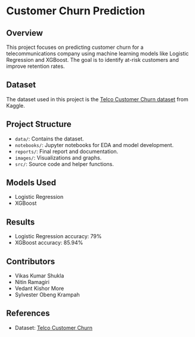 # Customer Churn Prediction

## Overview
This project focuses on predicting customer churn for a telecommunications company using machine learning models like Logistic Regression and XGBoost. The goal is to identify at-risk customers and improve retention rates.

## Dataset
The dataset used in this project is the [Telco Customer Churn dataset](https://www.kaggle.com/datasets/blastchar/telco-customer-churn) from Kaggle.

## Project Structure
- `data/`: Contains the dataset.
- `notebooks/`: Jupyter notebooks for EDA and model development.
- `reports/`: Final report and documentation.
- `images/`: Visualizations and graphs.
- `src/`: Source code and helper functions.

## Models Used
- Logistic Regression
- XGBoost

## Results
- Logistic Regression accuracy: 79%
- XGBoost accuracy: 85.94%

## Contributors
- Vikas Kumar Shukla
- Nitin Ramagiri
- Vedant Kishor More
- Sylvester Obeng Krampah

## References
- Dataset: [Telco Customer Churn](https://www.kaggle.com/datasets/blastchar/telco-customer-churn)

